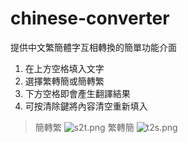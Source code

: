 # chinese-converter

提供中文繁簡體字互相轉換的簡單功能介面

1. 在上方空格填入文字
2. 選擇繁轉簡或簡轉繁
3. 下方空格即會產生翻譯結果
4. 可按清除鍵將內容清空重新填入

> 簡轉繁
![s2t.png](https://github.com/sexypatrick/chinese-converter/blob/main/s2t.png)
> 繁轉簡
![t2s.png](https://github.com/sexypatrick/chinese-converter/blob/main/t2s.png)
